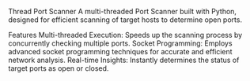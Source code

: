 Thread Port Scanner
A multi-threaded Port Scanner built with Python, designed for efficient scanning of target hosts to determine open ports.

Features
Multi-threaded Execution: Speeds up the scanning process by concurrently checking multiple ports.
Socket Programming: Employs advanced socket programming techniques for accurate and efficient network analysis.
Real-time Insights: Instantly determines the status of target ports as open or closed.
